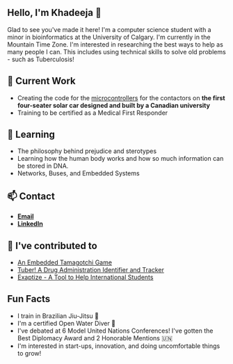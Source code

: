 ## Hello, I'm Khadeeja 👋 

Glad to see you've made it here! I'm a computer science student with a minor in bioinformatics at the University of Calgary. I'm currently in the Mountain Time Zone. I'm interested in researching the best ways to help as many people I can. This includes using technical skills to solve old problems - such as Tuberculosis!

## 🔭 Current Work

- Creating the code for the [microcontrollers](https://github.com/UCSolarCarTeam/HeliosMBMS-Contactor) for the contactors on **the first four-seater solar car designed and built by a Canadian university**
- Training to be certified as a Medical First Responder

## 🌱 Learning
- The philosophy behind prejudice and sterotypes
- Learning how the human body works and how so much information can be stored in DNA. 
- Networks, Buses, and Embedded Systems

## 📫 Contact
- **[Email](khadeeja.abbas@ucalgary.ca)**
- **[LinkedIn](https://www.linkedin.com/in/khadeejaa/)**

## 🔨 I've contributed to
- [An Embedded Tamagotchi Game](https://github.com/KhadeejaAbbas/razor_sam3u2)
- [Tuber! A Drug Administration Identifier and Tracker](https://github.com/KhadeejaAbbas/CalgaryHacks2024)
- [Exaptize - A Tool to Help International Students](https://github.com/KhadeejaAbbas/CalgaryHacks2023)

## Fun Facts
- I train in Brazilian Jiu-Jitsu 🥋
- I'm a certified Open Water Diver 🤿
- I've debated at 6 Model United Nations Conferences! I've gotten the Best Diplomacy Award and 2 Honorable Mentions 🇺🇳
- I'm interested in start-ups, innovation, and doing uncomfortable things to grow!
</div>

